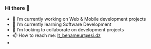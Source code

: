 ### Hi there 👋

<!-- 
**Tarek-yagami/Tarek-yagami** is a ✨ _special_ ✨ repository because its `README.md` (this file) appears on your GitHub profile.

Here are some ideas to get you started: -->

- 🔭 I’m currently working on Web & Mobile development projects
- 🌱 I’m currently learning Software Development
- 👯 I’m looking to collaborate on development projects
- 📫 How to reach me: lt_benameur@esi.dz
- <!-- - 🤔 I’m looking for help with ...
- 💬 Ask me about ... -->

<!-- - ⚡ Fun fact: ... -->

